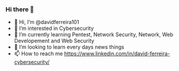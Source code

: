 ### Hi there 👋

- 👋 Hi, I’m @davidferreira101
- 👀 I’m interested in Cybersecurity
- 🌱 I’m currently learning  Pentest, Network Security, Network, Web Developement and Web Security
- 💞️ I’m looking to  learn every days news things
- 📫 How to reach me https://www.linkedin.com/in/david-ferreira-cybersecurity/ 
